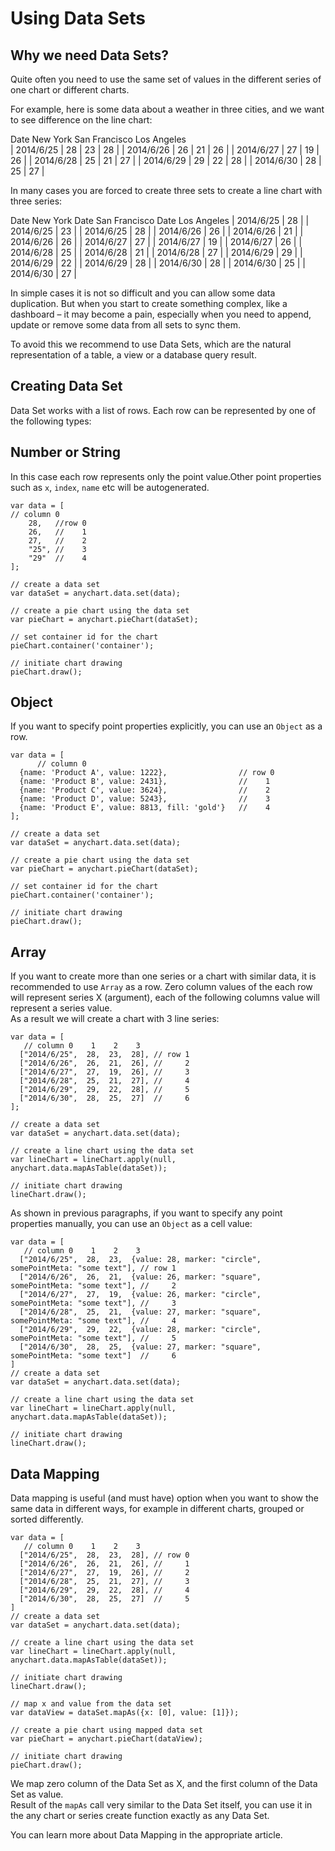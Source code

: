 # Using Data Sets

## Why we need Data Sets?

Quite often you need to use the same set of values in the different series of one chart or different charts.

For example, here is some data about a weather in three cities, and we want to see difference on the line chart:

   Date      New York   San Francisco   Los Angeles  
| 2014/6/25 |    28    |      23       |     28      |
| 2014/6/26 |    26    |      21       |     26      |
| 2014/6/27 |    27    |      19       |     26      |
| 2014/6/28 |    25    |      21       |     27      |
| 2014/6/29 |    29    |      22       |     28      |
| 2014/6/30 |    28    |      25       |     27      |

In many cases you are forced to create three sets to create a line chart with three series:

   Date      New York        Date      San Francisco        Date      Los Angeles 
| 2014/6/25 |    28    |  | 2014/6/25 |      23       |  | 2014/6/25 |     28      |
| 2014/6/26 |    26    |  | 2014/6/26 |      21       |  | 2014/6/26 |     26      |
| 2014/6/27 |    27    |  | 2014/6/27 |      19       |  | 2014/6/27 |     26      |
| 2014/6/28 |    25    |  | 2014/6/28 |      21       |  | 2014/6/28 |     27      |
| 2014/6/29 |    29    |  | 2014/6/29 |      22       |  | 2014/6/29 |     28      |
| 2014/6/30 |    28    |  | 2014/6/30 |      25       |  | 2014/6/30 |     27      | 

In simple cases it is not so difficult and you can allow some data duplication. But when you start to create something complex, like a dashboard – it may become a pain, especially when you need to append, update or remove some data from all sets to sync them.  

To avoid this we recommend to use Data Sets, which are the natural representation of a table, a view or a database query result.

## Creating Data Set

Data Set works with a list of rows. Each row can be represented by one of the following types: 

## Number or String  

In this case each row represents only the point value.Other point properties such as `x`, `index`, `name` etc will be autogenerated.

```
var data = [
// column 0
    28,   //row 0
    26,   //    1
    27,   //    2
    "25", //    3
    "29"  //    4
];

// create a data set  
var dataSet = anychart.data.set(data);

// create a pie chart using the data set
var pieChart = anychart.pieChart(dataSet);  

// set container id for the chart  
pieChart.container('container');

// initiate chart drawing
pieChart.draw();
```
## Object

If you want to specify point properties explicitly, you can use an `Object` as a row.  

```
var data = [
      // column 0
  {name: 'Product A', value: 1222},                // row 0
  {name: 'Product B', value: 2431},                //    1
  {name: 'Product C', value: 3624},                //    2
  {name: 'Product D', value: 5243},                //    3
  {name: 'Product E', value: 8813, fill: 'gold'}   //    4
];

// create a data set
var dataSet = anychart.data.set(data);

// create a pie chart using the data set 
var pieChart = anychart.pieChart(dataSet);

// set container id for the chart
pieChart.container('container');

// initiate chart drawing
pieChart.draw();
```

## Array

If you want to create more than one series or a chart with similar data, it is recommended to use `Array` as a row. Zero column values of the each row will represent series X (argument), each of the following columns value will  represent a series value.  
As a result we will create a chart with 3 line series:  
```
var data = [ 
   // column 0    1    2    3
  ["2014/6/25",  28,  23,  28], // row 1
  ["2014/6/26",  26,  21,  26], //     2
  ["2014/6/27",  27,  19,  26], //     3
  ["2014/6/28",  25,  21,  27], //     4
  ["2014/6/29",  29,  22,  28], //     5
  ["2014/6/30",  28,  25,  27]  //     6
];

// create a data set
var dataSet = anychart.data.set(data);

// create a line chart using the data set 
var lineChart = lineChart.apply(null, anychart.data.mapAsTable(dataSet));

// initiate chart drawing
lineChart.draw();
```
As shown in previous paragraphs, if you want to specify any point properties manually, you can use an `Object` as a cell value:
```
var data = [ 
   // column 0    1    2    3
  ["2014/6/25",  28,  23,  {value: 28, marker: "circle", somePointMeta: "some text"], // row 1
  ["2014/6/26",  26,  21,  {value: 26, marker: "square", somePointMeta: "some text"], //     2
  ["2014/6/27",  27,  19,  {value: 26, marker: "circle", somePointMeta: "some text"], //     3
  ["2014/6/28",  25,  21,  {value: 27, marker: "square", somePointMeta: "some text"], //     4
  ["2014/6/29",  29,  22,  {value: 28, marker: "circle", somePointMeta: "some text"], //     5
  ["2014/6/30",  28,  25,  {value: 27, marker: "square", somePointMeta: "some text"]  //     6
]
// create a data set
var dataSet = anychart.data.set(data);

// create a line chart using the data set 
var lineChart = lineChart.apply(null, anychart.data.mapAsTable(dataSet));

// initiate chart drawing
lineChart.draw();
```

## Data Mapping

Data mapping is useful (and must have) option when you want to show the same data in different ways, for example in different charts, grouped or sorted differently.

```
var data = [ 
   // column 0    1    2    3
  ["2014/6/25",  28,  23,  28], // row 0
  ["2014/6/26",  26,  21,  26], //     1
  ["2014/6/27",  27,  19,  26], //     2
  ["2014/6/28",  25,  21,  27], //     3
  ["2014/6/29",  29,  22,  28], //     4
  ["2014/6/30",  28,  25,  27]  //     5
]
// create a data set
var dataSet = anychart.data.set(data);

// create a line chart using the data set 
var lineChart = lineChart.apply(null, anychart.data.mapAsTable(dataSet));

// initiate chart drawing
lineChart.draw();

// map x and value from the data set
var dataView = dataSet.mapAs({x: [0], value: [1]});

// create a pie chart using mapped data set 
var pieChart = anychart.pieChart(dataView);

// initiate chart drawing
pieChart.draw();
```

We map zero column of the Data Set as X, and the first column of the Data Set as value.  
Result of the `mapAs` call very similar to the Data Set itself, you can use it in the any chart or series create function exactly as any Data Set.  

You can learn more about Data Mapping in the appropriate article.